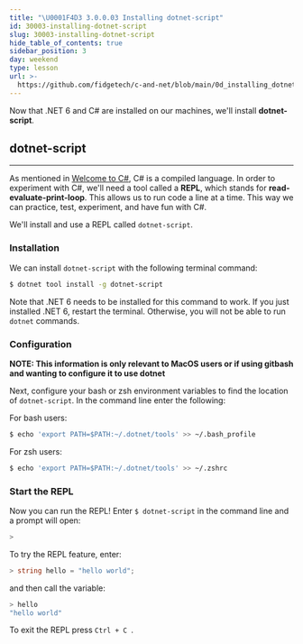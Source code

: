 ```yaml
---
title: "\U0001F4D3 3.0.0.03 Installing dotnet-script"
id: 30003-installing-dotnet-script
slug: 30003-installing-dotnet-script
hide_table_of_contents: true
sidebar_position: 3
day: weekend
type: lesson
url: >-
  https://github.com/fidgetech/c-and-net/blob/main/0d_installing_dotnet_script.md
---
```


Now that .NET 6 and C# are installed on our machines, we'll install **dotnet-script**.

## dotnet-script

---

As mentioned in [Welcome to C#](https://old.learnhowtoprogram.com/fidgetech-3-c-and-net/3-0-lessons-1-5-getting-started-with-c/3-0-0-01-welcome-to-c), C# is a compiled language. In order to experiment with C#, we'll need a tool called a **REPL**, which stands for **read-evaluate-print-loop**. This allows us to run code a line at a time. This way we can practice, test, experiment, and have fun with C#.

We'll install and use a REPL called `dotnet-script`. 

### Installation

We can install `dotnet-script` with the following terminal command:

```bash
$ dotnet tool install -g dotnet-script
```

Note that .NET 6 needs to be installed for this command to work. If you just installed .NET 6, restart the terminal. Otherwise, you will not be able to run `dotnet` commands.

### Configuration

**NOTE: This information is only relevant to MacOS users or if using gitbash and wanting to configure it to use dotnet**

Next, configure your bash or zsh environment variables to find the location of `dotnet-script`. In the command line enter the following:

For bash users:

```bash
$ echo 'export PATH=$PATH:~/.dotnet/tools' >> ~/.bash_profile
```

For zsh users:

```bash
$ echo 'export PATH=$PATH:~/.dotnet/tools' >> ~/.zshrc
```

### Start the REPL

Now you can run the REPL! Enter `$ dotnet-script` in the command line and a prompt will open:

```csharp
>
```

To try the REPL feature, enter:

```csharp
> string hello = "hello world";
```

and then call the variable:

```csharp
> hello
"hello world"
```

To exit the REPL press `Ctrl + C `.